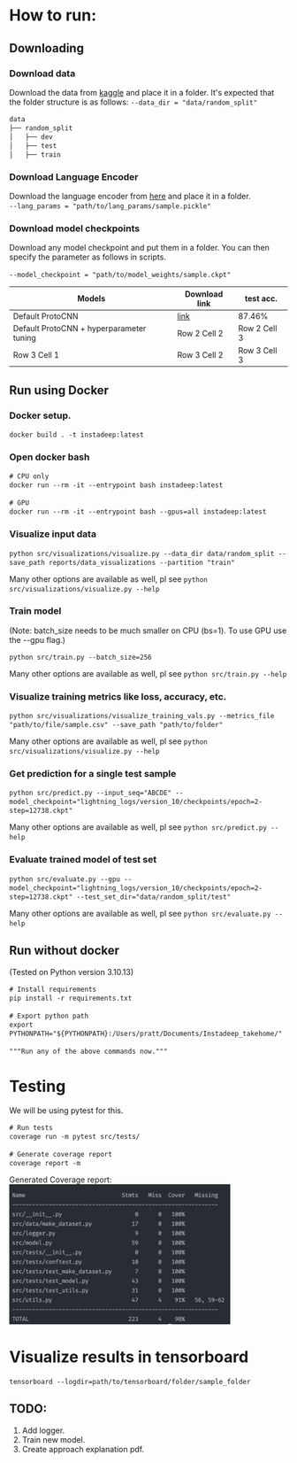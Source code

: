 # How to run:

## Downloading

### Download data

Download the data from <a href="https://www.kaggle.com/googleai/pfam-seed-random-split">kaggle</a> and place it in a
folder.
It's expected that the folder structure is as follows:
```--data_dir = "data/random_split"```

```commandline
data
├── random_split
│   ├── dev
│   ├── test
│   ├── train

```

### Download Language Encoder

Download the language encoder from <a href="https://www.kaggle.com/googleai/pfam-seed-random-split">here</a> and place
it in a folder. <br>
```--lang_params = "path/to/lang_params/sample.pickle"```

### Download model checkpoints

Download any model checkpoint and put them in a folder. You can then specify the parameter as follows in scripts. <br>

```--model_checkpoint = "path/to/model_weights/sample.ckpt"```

| Models                                   | Download link                                                                                           | test acc.    |
|------------------------------------------|---------------------------------------------------------------------------------------------------------|--------------|
| Default ProtoCNN                         | <a href="https://drive.google.com/drive/folders/1lA6kCAmliLjnXIrbGhwNRSrR4cxWzb5S?usp=sharing">link</a> | 87.46%       |
| Default ProtoCNN + hyperparameter tuning | Row 2 Cell 2                                                                                            | Row 2 Cell 3 |
| Row 3 Cell 1                             | Row 3 Cell 2                                                                                            | Row 3 Cell 3 |

## Run using Docker

### Docker setup.

```commandline
docker build . -t instadeep:latest
```

### Open docker bash

```commandline
# CPU only
docker run --rm -it --entrypoint bash instadeep:latest

# GPU
docker run --rm -it --entrypoint bash --gpus=all instadeep:latest
```

### Visualize input data

```commandline
python src/visualizations/visualize.py --data_dir data/random_split --save_path reports/data_visualizations --partition "train"
```

Many other options are available as well, pl see ```python src/visualizations/visualize.py --help```

### Train model

(Note: batch_size needs to be much smaller on CPU (bs=1). To use GPU use the --gpu flag.) <br>

```commandline
python src/train.py --batch_size=256
```

Many other options are available as well, pl see ```python src/train.py --help```

### Visualize training metrics like loss, accuracy, etc.

```commandline
python src/visualizations/visualize_training_vals.py --metrics_file "path/to/file/sample.csv" --save_path "path/to/folder"
```

Many other options are available as well, pl see ```python src/visualizations/visualize.py --help```

### Get prediction for a single test sample

```commandline
python src/predict.py --input_seq="ABCDE" --model_checkpoint="lightning_logs/version_10/checkpoints/epoch=2-step=12738.ckpt"
```

Many other options are available as well, pl see ```python src/predict.py --help```

### Evaluate trained model of test set

```commandline 
python src/evaluate.py --gpu --model_checkpoint="lightning_logs/version_10/checkpoints/epoch=2-step=12738.ckpt" --test_set_dir="data/random_split/test"
```

Many other options are available as well, pl see ```python src/evaluate.py --help```

## Run without docker

(Tested on Python version 3.10.13)

```commandline
# Install requirements
pip install -r requirements.txt

# Export python path
export PYTHONPATH="${PYTHONPATH}:/Users/pratt/Documents/Instadeep_takehome/"

"""Run any of the above commands now."""
```

# Testing

We will be using pytest for this.<br>

```commandline
# Run tests
coverage run -m pytest src/tests/

# Generate coverage report
coverage report -m
```

Generated Coverage report:<br>
<img src="reports/coverage_report/cr.png" alt="drawing" style="width:400px;"/>

# Visualize results in tensorboard

```commandline
tensorboard --logdir=path/to/tensorboard/folder/sample_folder
```

## TODO:

1. Add logger.
2. Train new model.
3. Create approach explanation pdf.
